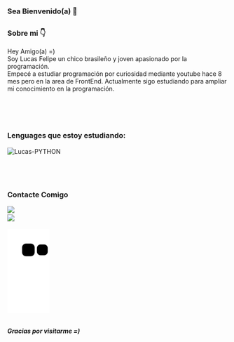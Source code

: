 ### Sea Bienvenido(a) 👋
##
### Sobre mi 👇

Hey Amigo(a) =)<br>
Soy Lucas Felipe un chico brasileño y joven apasionado por la programación.<br>
Empecé a estudiar programación por curiosidad mediante youtube hace 8 mes pero en la area de FrontEnd. Actualmente sigo estudiando para ampliar mi conocimiento en la programación.
  
  </br>
  </br>
  </br>
  
  <div>
  
  ### Lenguages que estoy estudiando:
 <div style="display: inline_block">
  <img align="center" alt="Lucas-PYTHON" height="50" width="50" src="https://cdn.jsdelivr.net/gh/devicons/devicon/icons/python/python-original-wordmark.svg">
   
</br>
</br>
</div>

<div>
  
  </div>
  
###

  </br>
  
### Contacte Comigo
<div>
  <a href = "mailto:lucassfs2001@gmail.com"><img src="https://img.shields.io/badge/-Gmail-%23333?style=for-the-badge&logo=gmail&logoColor=white" target="_blank"></a>
  </br>
  <a href="https://www.linkedin.com/in/lucas-felipe-647371220/" target="_blank"><img src="https://img.shields.io/badge/-LinkedIn-%230077B5?style=for-the-badge&logo=linkedin&logoColor=white" target="_blank"></a>
 
  ![Snake animation](https://github.com/rafaballerini/rafaballerini/blob/output/github-contribution-grid-snake.svg)
  
  </div>

##
  
***Gracias por visitarme =)***
